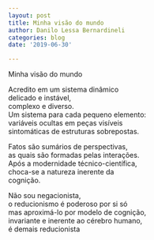 ```yaml
---
layout: post
title: Minha visão do mundo
author: Danilo Lessa Bernardineli
categories: blog
date: '2019-06-30'

---
```



Minha visão do mundo  

Acredito em um sistema dinâmico  
delicado e instável,  
complexo e diverso.  
Um sistema para cada pequeno elemento:  
variáveis ocultas em peças visíveis  
sintomáticas de estruturas sobrepostas.   

Fatos são sumários de perspectivas,     
as quais são formadas pelas interações.    
Após a modernidade técnico-científica,    
choca-se a natureza inerente da   
cognição.   
  
Não sou negacionista,    
o reducionismo é poderoso por si só  
mas aproximá-lo por modelo de cognição,  
invariante e inerente ao cérebro humano,  
é demais reducionista    








